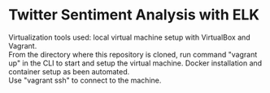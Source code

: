 # Twitter Sentiment Analysis with ELK

Virtualization tools used: local virtual machine setup with VirtualBox and Vagrant.
<br> From the directory where this repository is cloned, run command "vagrant up" in the CLI to start and setup the virtual machine. Docker installation and container setup as been automated. 
<br> Use "vagrant ssh" to connect to the machine.
